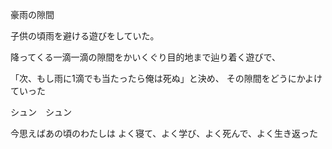 豪雨の隙間

子供の頃雨を避ける遊びをしていた。

降ってくる一滴一滴の隙間をかいくぐり目的地まで辿り着く遊びで、

「次、もし雨に1滴でも当たったら俺は死ぬ」と決め、
その隙間をどうにかよけていった

シュン　シュン

今思えばあの頃のわたしは
よく寝て、よく学び、よく死んで、よく生き返った